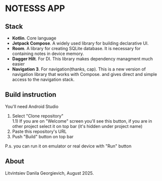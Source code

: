 ﻿# NOTESSS APP

## Stack
- **Kotlin**. Core language
- **Jetpack Compose**. A widely used library for building declarative UI.
- **Room**. A library for creating SQLite database. It is necessary for containing notes in device memory.
- **Dagger Hilt**. For DI. This library makes dependency managment much easier
- **Navigation 3**. For navigation(thanks, cap). This is a new version of navigation library that works with Compose. and gives direct and simple access to the navigation stack.

## Build instruction
You'll need Android Studio

1) Select "Clone repository"\
  1.1) If you are on "Welcome" screen you'll see this button, if you are in other project select it on top bar (it's hidden under project name)
3) Paste this repository's URL
4) Push "Build" button on top bar

P.s. you can run it on emulator or real device with "Run" button

## About
Litvintsiev Danila Georgievich, August 2025.


